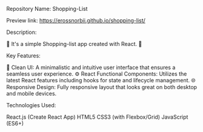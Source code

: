 Repository Name: Shopping-List

Preview link: https://erossnorbii.github.io/shopping-list/

Description:

🌟 It's a simple Shopping-list app created with React. 🌟

Key Features:

🎨 Clean UI: A minimalistic and intuitive user interface that ensures a seamless user experience.
⚙️ React Functional Components: Utilizes the latest React features including hooks for state and lifecycle management.
🌐 Responsive Design: Fully responsive layout that looks great on both desktop and mobile devices.

Technologies Used:

React.js (Create React App)
HTML5
CSS3 (with Flexbox/Grid)
JavaScript (ES6+)
